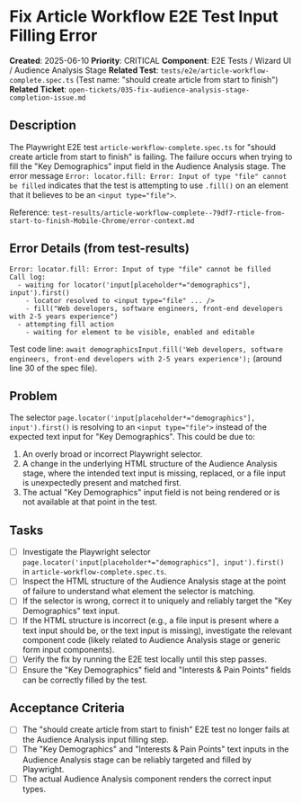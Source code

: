 # Fix Article Workflow E2E Test Input Filling Error

**Created**: 2025-06-10
**Priority**: CRITICAL
**Component**: E2E Tests / Wizard UI / Audience Analysis Stage
**Related Test**: `tests/e2e/article-workflow-complete.spec.ts` (Test name: "should create article from start to finish")
**Related Ticket**: `open-tickets/035-fix-audience-analysis-stage-completion-issue.md`

## Description
The Playwright E2E test `article-workflow-complete.spec.ts` for "should create article from start to finish" is failing.
The failure occurs when trying to fill the "Key Demographics" input field in the Audience Analysis stage.
The error message `Error: locator.fill: Error: Input of type "file" cannot be filled` indicates that the test is attempting to use `.fill()` on an element that it believes to be an `<input type="file">`.

Reference: `test-results/article-workflow-complete--79df7-rticle-from-start-to-finish-Mobile-Chrome/error-context.md`

## Error Details (from test-results)
```
Error: locator.fill: Error: Input of type "file" cannot be filled
Call log:
  - waiting for locator('input[placeholder*="demographics"], input').first()
    - locator resolved to <input type="file" ... />
    - fill("Web developers, software engineers, front-end developers with 2-5 years experience")
  - attempting fill action
    - waiting for element to be visible, enabled and editable
```
Test code line: `await demographicsInput.fill('Web developers, software engineers, front-end developers with 2-5 years experience');` (around line 30 of the spec file).

## Problem
The selector `page.locator('input[placeholder*="demographics"], input').first()` is resolving to an `<input type="file">` instead of the expected text input for "Key Demographics". This could be due to:
1.  An overly broad or incorrect Playwright selector.
2.  A change in the underlying HTML structure of the Audience Analysis stage, where the intended text input is missing, replaced, or a file input is unexpectedly present and matched first.
3.  The actual "Key Demographics" input field is not being rendered or is not available at that point in the test.

## Tasks
- [ ] Investigate the Playwright selector `page.locator('input[placeholder*="demographics"], input').first()` in `article-workflow-complete.spec.ts`.
- [ ] Inspect the HTML structure of the Audience Analysis stage at the point of failure to understand what element the selector is matching.
- [ ] If the selector is wrong, correct it to uniquely and reliably target the "Key Demographics" text input.
- [ ] If the HTML structure is incorrect (e.g., a file input is present where a text input should be, or the text input is missing), investigate the relevant component code (likely related to Audience Analysis stage or generic form input components).
- [ ] Verify the fix by running the E2E test locally until this step passes.
- [ ] Ensure the "Key Demographics" field and "Interests & Pain Points" fields can be correctly filled by the test.

## Acceptance Criteria
- [ ] The "should create article from start to finish" E2E test no longer fails at the Audience Analysis input filling step.
- [ ] The "Key Demographics" and "Interests & Pain Points" text inputs in the Audience Analysis stage can be reliably targeted and filled by Playwright.
- [ ] The actual Audience Analysis component renders the correct input types.
```
